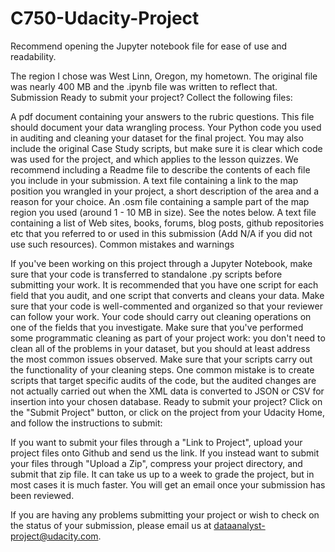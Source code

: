 # C750-Udacity-Project

Recommend opening the Jupyter notebook file for ease of use and readability.

The region I chose was West Linn, Oregon, my hometown. The original file was nearly 400 MB and the .ipynb file was written to reflect that.
Submission
Ready to submit your project? Collect the following files:

A pdf document containing your answers to the rubric questions. This file should document your data wrangling process.
Your Python code you used in auditing and cleaning your dataset for the final project. You may also include the original Case Study scripts, but make sure it is clear which code was used for the project, and which applies to the lesson quizzes. We recommend including a Readme file to describe the contents of each file you include in your submission.
A text file containing a link to the map position you wrangled in your project, a short description of the area and a reason for your choice.
An .osm file containing a sample part of the map region you used (around 1 - 10 MB in size). See the notes below.
A text file containing a list of Web sites, books, forums, blog posts, github repositories etc that you referred to or used in this submission (Add N/A if you did not use such resources).
Common mistakes and warnings


If you've been working on this project through a Jupyter Notebook, make sure that your code is transferred to standalone .py scripts before submitting your work. It is recommended that you have one script for each field that you audit, and one script that converts and cleans your data. Make sure that your code is well-commented and organized so that your reviewer can follow your work.
Your code should carry out cleaning operations on one of the fields that you investigate. Make sure that you've performed some programmatic cleaning as part of your project work: you don't need to clean all of the problems in your dataset, but you should at least address the most common issues observed.
Make sure that your scripts carry out the functionality of your cleaning steps. One common mistake is to create scripts that target specific audits of the code, but the audited changes are not actually carried out when the XML data is converted to JSON or CSV for insertion into your chosen database.
Ready to submit your project?
Click on the "Submit Project" button, or click on the project from your Udacity Home, and follow the instructions to submit:

If you want to submit your files through a "Link to Project", upload your project files onto Github and send us the link.
If you instead want to submit your files through "Upload a Zip", compress your project directory, and submit that zip file.
It can take us up to a week to grade the project, but in most cases it is much faster. You will get an email once your submission has been reviewed.

If you are having any problems submitting your project or wish to check on the status of your submission, please email us at dataanalyst-project@udacity.com.
